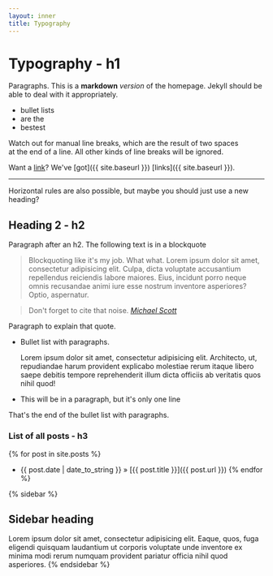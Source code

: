 ```yaml
---
layout: inner
title: Typography
---
```


# Typography - h1

Paragraphs. This is a **markdown** *version* of the homepage. Jekyll should be able to deal with it appropriately.

- bullet lists
- are the
- bestest

Watch out for manual line breaks, which are the result of two spaces  
at the end of a line.
All other kinds of line breaks will be ignored.

Want a [link](http://google.com)? We've [got]({{ site.baseurl }}) [links]({{ site.baseurl }}).

---

Horizontal rules are also possible, but maybe you should just use a new heading?

## Heading 2 - h2

Paragraph after an h2. The following text is in a blockquote

> Blockquoting like it's my job. What what. Lorem ipsum dolor sit amet, consectetur adipisicing elit. Culpa, dicta voluptate accusantium repellendus reiciendis labore maiores. Eius, incidunt porro neque omnis recusandae animi iure esse nostrum inventore asperiores? Optio, aspernatur.

> Don't forget to cite that noise. <cite>[Michael Scott][1]</cite>

Paragraph to explain that quote.

- Bullet list with paragraphs.

    Lorem ipsum dolor sit amet, consectetur adipisicing elit. Architecto, ut, repudiandae harum provident explicabo molestiae rerum itaque libero saepe debitis tempore reprehenderit illum dicta officiis ab veritatis quos nihil quod!

- This will be in a paragraph, but it's only one line

That's the end of the bullet list with paragraphs.

### List of all posts - h3
{% for post in site.posts %}
- {{ post.date | date_to_string }} &raquo; [{{ post.title }}]({{ post.url }})
{% endfor %}


{% sidebar %}
## Sidebar heading

Lorem ipsum dolor sit amet, consectetur adipisicing elit. Eaque, quos, fuga eligendi quisquam laudantium ut corporis voluptate unde inventore ex minima modi rerum numquam provident pariatur officia nihil quod asperiores.
{% endsidebar %}


[1]:http://www.google.com/ "Michael Scott" 
